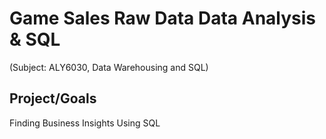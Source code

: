 # Game Sales Raw Data Data Analysis & SQL 
(Subject: ALY6030, Data Warehousing and SQL)

## Project/Goals
Finding Business Insights Using SQL
